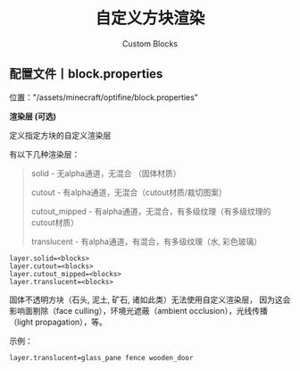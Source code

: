 <center><h1>自定义方块渲染</h1><p>Custom Blocks</p></center>

## 配置文件丨block.properties

位置："/assets/minecraft/optifine/block.properties"

**渲染层 (可选)**

定义指定方块的自定义渲染层

有以下几种渲染层：

> solid - 无alpha通道，无混合 （固体材质）
>
> cutout - 有alpha通道，无混合（cutout材质/裁切图案）
>
> cutout_mipped - 有alpha通道，无混合，有多级纹理（有多级纹理的cutout材质）
>
> translucent - 有alpha通道，有混合，有多级纹理（水, 彩色玻璃）

```properties
layer.solid=<blocks>
layer.cutout=<blocks>
layer.cutout_mipped=<blocks>
layer.translucent=<blocks>
```

固体不透明方块（石头, 泥土, 矿石, 诸如此类）无法使用自定义渲染层，
因为这会影响面剔除（face culling），环境光遮蔽（ambient occlusion），光线传播（light propagation），等。

示例：

```properties
layer.translucent=glass_pane fence wooden_door
```
